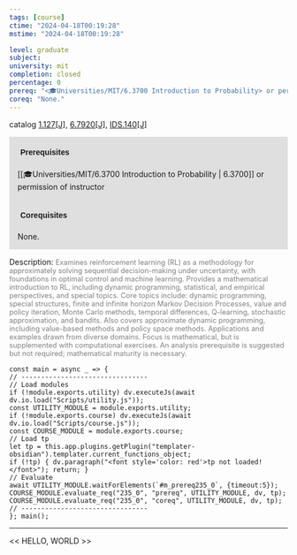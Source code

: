 ```yaml
---
tags: [course]
ctime: "2024-04-18T00:19:28"
mstime: "2024-04-18T00:19:28"

level: graduate
subject: 
university: mit
completion: closed
percentage: 0
prereq: "<🎓Universities/MIT/6.3700 Introduction to Probability> or permission of instructor"
coreq: "None."
---
```


catalog [1.127[J]](http://student.mit.edu/catalog/m1a.html#1.127), [6.7920[J]](http://student.mit.edu/catalog/m6c.html#6.7920), [IDS.140[J]](http://student.mit.edu/catalog/mIDSa.html#IDS.140)

<span style="display: block; padding: 15px; background-color: rgb(100, 100, 100, 0.2);"><font id="m_prereq235_0" style="display: block; font-family: Arial, sans-serif; font-weight: bold; padding: 5px">Prerequisites</font><br><span id="prereq235_0">[[🎓Universities/MIT/6.3700 Introduction to Probability | 6.3700]] or permission of instructor</span></span>
<span style="display: block; padding: 15px; background-color: rgb(100, 100, 100, 0.2);"><font id="m_coreq235_0" style="display: block; font-family: Arial, sans-serif; font-weight: bold; padding: 5px">Corequisites</font><br><span id="coreq235_0">None.</span></span>

<font style="">Description:</font>
<font style="color: grey; font-size: 0.8rem;">Examines reinforcement learning (RL) as a methodology for approximately solving sequential decision-making under uncertainty, with foundations in optimal control and machine learning. Provides a mathematical introduction to RL, including dynamic programming, statistical, and empirical perspectives, and special topics. Core topics include: dynamic programming, special structures, finite and infinite horizon Markov Decision Processes, value and policy iteration, Monte Carlo methods, temporal differences, Q-learning, stochastic approximation, and bandits. Also covers approximate dynamic programming, including value-based methods and policy space methods. Applications and examples drawn from diverse domains. Focus is mathematical, but is supplemented with computational exercises. An analysis prerequisite is suggested but not required; mathematical maturity is necessary.</font>

```dataviewjs
const main = async _ => {
// --------------------------------
// Load modules
if (!module.exports.utility) dv.executeJs(await dv.io.load("Scripts/utility.js"));
const UTILITY_MODULE = module.exports.utility;
if (!module.exports.course) dv.executeJs(await dv.io.load("Scripts/course.js"));
const COURSE_MODULE = module.exports.course;
// Load tp
let tp = this.app.plugins.getPlugin("templater-obsidian").templater.current_functions_object;
if (!tp) { dv.paragraph("<font style='color: red'>tp not loaded!</font>"); return; }
// Evaluate
await UTILITY_MODULE.waitForElements(`#m_prereq235_0`, {timeout:5});
COURSE_MODULE.evaluate_req("235_0", "prereq", UTILITY_MODULE, dv, tp);
COURSE_MODULE.evaluate_req("235_0", "coreq", UTILITY_MODULE, dv, tp);
// --------------------------------
}; main();
```

---

<< HELLO, WORLD >>
